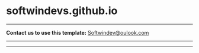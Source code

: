 # softwindevs.github.io
----------------------------------

<b>Contact us to use this template:</b> Softwindev@oulook.com

----------------------------------
----------------------------------
